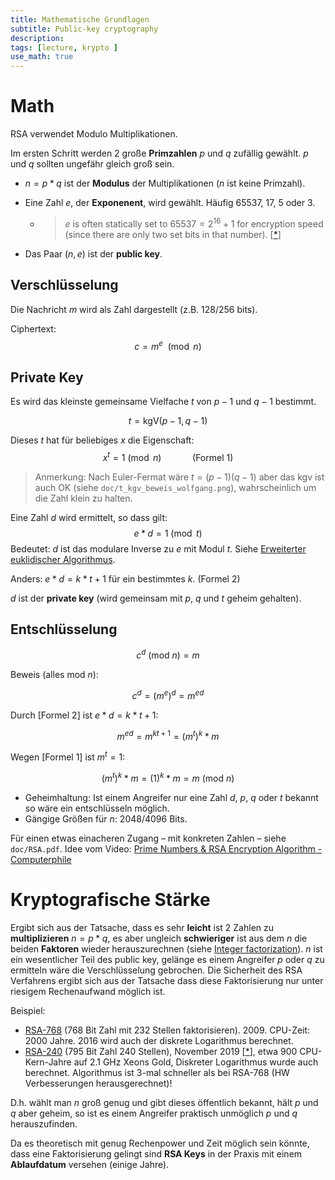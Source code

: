 ```yaml
---
title: Mathematische Grundlagen
subtitle: Public-key cryptography
description:
tags: [lecture, krypto ]
use_math: true
---
```


# Math

RSA verwendet Modulo Multiplikationen.

Im ersten Schritt werden 2 große **Primzahlen** $p$ und $q$ zufällig gewählt.  $p$  und $q$ sollten ungefähr gleich groß sein.

- $n=p*q$ ist der **Modulus** der Multiplikationen ($n$ ist keine Primzahl).

- Eine Zahl $e$, der **Exponenent**, wird gewählt. Häufig 65537, 17, 5 oder 3.

  - > $e$ is often statically set to $65537=2^{16}+1$ for encryption speed (since there are only two set bits in that number). [[*](https://crypto.stackexchange.com/a/1449)]

- Das Paar $(n,e)$ ist der **public key**.



## Verschlüsselung

Die Nachricht $m$ wird als Zahl dargestellt (z.B. 128/256 bits).

Ciphertext: 
$$
c=m^e\  \pmod n
$$

## Private Key

Es wird das kleinste gemeinsame Vielfache $t$ von $p-1$ und $q-1$ bestimmt.

$$
t=\text{kgV}(p-1,q-1)
$$

Dieses $t$ hat für beliebiges $x$ die Eigenschaft: 
$$
x^t=1 \pmod n \quad\quad\quad \text{(Formel 1)}
$$

>  Anmerkung: Nach Euler-Fermat wäre $t=(p-1)(q-1)$ aber das kgv ist auch OK (siehe `doc/t_kgv_beweis_wolfgang.png`), wahrscheinlich um die Zahl klein zu halten.

Eine Zahl $d$ wird ermittelt, so dass gilt:
$$
e*d=1 \pmod t
$$
Bedeutet: $d$ ist das modulare Inverse zu $e$ mit Modul $t$. Siehe [Erweiterter euklidischer Algorithmus](https://de.wikipedia.org/wiki/Erweiterter_euklidischer_Algorithmus).

Anders: $e*d=k*t+1$ für ein bestimmtes $k$. (Formel 2)


$d$ ist der **private key** (wird gemeinsam mit $p$, $q$ und $t$ geheim gehalten).



## Entschlüsselung

$$
c^d\  (\text{mod}\ n)=m
$$

Beweis (alles $\text{mod}\ n$):

$$
c^d=(m^e)^d=m^{ed}
$$

Durch [Formel 2] ist $e*d=k*t+1$:

$$
m^{ed}=m^{kt+1}=(m^t)^k*m
$$

Wegen [Formel 1] ist $m^t=1$:

$$
(m^t)^k*m=(1)^k*m=m\  (\text{mod}\ n)
$$

- Geheimhaltung: Ist einem Angreifer nur eine Zahl $d$, $p$, $q$ oder $t$ bekannt so wäre ein entschlüsseln möglich.
- Gängige Größen für $n$: 2048/4096 Bits.



Für einen etwas einacheren Zugang – mit konkreten Zahlen – siehe `doc/RSA.pdf`. Idee vom Video: [Prime Numbers & RSA Encryption Algorithm - Computerphile](https://youtu.be/JD72Ry60eP4)






# Kryptografische Stärke

Ergibt sich aus der Tatsache, dass es sehr **leicht** ist 2 Zahlen zu **multiplizieren** $n=p*q$, es aber ungleich **schwieriger** ist aus dem $n$ die beiden **Faktoren** wieder herauszurechnen (siehe [Integer factorization](https://en.wikipedia.org/wiki/Integer_factorization)). $n$ ist ein wesentlicher Teil des public key, gelänge es einem Angreifer $p$ oder $q$ zu ermitteln wäre die Verschlüsselung gebrochen. Die Sicherheit des RSA Verfahrens ergibt sich aus der Tatsache dass diese Faktorisierung nur unter riesigem Rechenaufwand möglich ist.

Beispiel: 

- [RSA-768](https://en.wikipedia.org/wiki/RSA_numbers#RSA-768) (768 Bit Zahl mit 232 Stellen faktorisieren). 2009. CPU-Zeit: 2000 Jahre. 2016 wird auch der diskrete Logarithmus berechnet.
- [RSA-240](https://en.wikipedia.org/wiki/RSA_numbers#RSA-240) (795 Bit Zahl 240 Stellen), November 2019 [[*](https://www.heise.de/security/meldung/Forscher-vermelden-neuen-Rekord-beim-Knacken-von-RSA-4603700.html)], etwa 900 CPU-Kern-Jahre auf 2.1 GHz Xeons Gold, Diskreter Logarithmus wurde auch berechnet. Algorithmus ist 3-mal schneller als bei RSA-768 (HW Verbesserungen herausgerechnet)!

D.h. wählt man $n$ groß genug und gibt dieses öffentlich bekannt, hält $p$ und $q$ aber geheim, so ist es einem Angreifer praktisch unmöglich $p$ und $q$ herauszufinden.

Da es theoretisch mit genug Rechenpower und Zeit möglich sein könnte, dass eine Faktorisierung gelingt sind **RSA Keys** in der Praxis mit einem **Ablaufdatum** versehen (einige Jahre).
